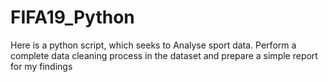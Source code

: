 # FIFA19_Python
Here is a python script, which seeks to Analyse sport data.  Perform a complete data cleaning process in the dataset and prepare a simple report for my findings  

